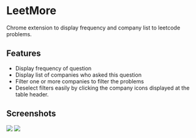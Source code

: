 # LeetMore
Chrome extension to display frequency and company list to leetcode problems.

## Features
* Display frequency of question
* Display list of companies who asked this question
* Filter one or more companies to filter the problems
* Deselect filters easily by clicking the company icons displayed at the table header.

## Screenshots
<img src="images/snapshot_1.JPG"/>
<img src="images/snapshot_2.JPG" />
